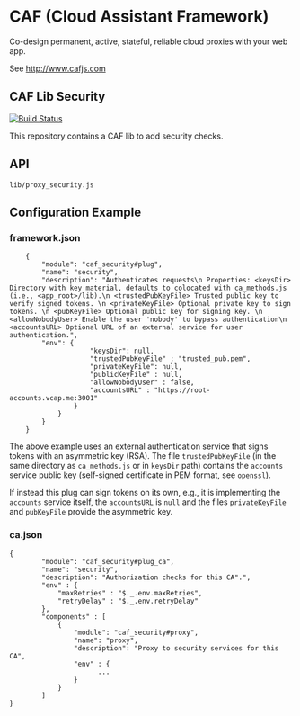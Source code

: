 # CAF (Cloud Assistant Framework)

Co-design permanent, active, stateful, reliable cloud proxies with your web app.

See http://www.cafjs.com 

## CAF Lib Security

[![Build Status](http://ci.cafjs.com/github.com/cafjs/caf_security/status.svg?branch=master)](http://ci.cafjs.com/github.com/cafjs/caf_security)


This repository contains a CAF lib to add security checks.


## API

    lib/proxy_security.js
 
## Configuration Example

### framework.json

        {
            "module": "caf_security#plug",
            "name": "security",
            "description": "Authenticates requests\n Properties: <keysDir> Directory with key material, defaults to colocated with ca_methods.js (i.e., <app_root>/lib).\n <trustedPubKeyFile> Trusted public key to verify signed tokens. \n <privateKeyFile> Optional private key to sign tokens. \n <pubKeyFile> Optional public key for signing key. \n <allowNobodyUser> Enable the user 'nobody' to bypass authentication\n <accountsURL> Optional URL of an external service for user authentication.",
            "env": {
                        "keysDir": null,
                        "trustedPubKeyFile" : "trusted_pub.pem",
                        "privateKeyFile": null,
                        "publicKeyFile" : null,
                        "allowNobodyUser" : false,
                        "accountsURL" : "https://root-accounts.vcap.me:3001"
                    }
                }
            }
        }
        
        
The above example uses an external authentication service that signs tokens with an asymmetric key (RSA). The file `trustedPubKeyFile` (in the same directory as `ca_methods.js` or in `keysDir` path) contains the `accounts` service public key (self-signed certificate in PEM format, see `openssl`).

If instead this plug can sign tokens on its own, e.g., it is implementing the `accounts` service itself, the `accountsURL` is `null` and the files `privateKeyFile` and `pubKeyFile` provide the asymmetric key.


### ca.json


    {
            "module": "caf_security#plug_ca",
            "name": "security",
            "description": "Authorization checks for this CA".",
            "env" : {
                "maxRetries" : "$._.env.maxRetries",
                "retryDelay" : "$._.env.retryDelay"
            },
            "components" : [
                {
                    "module": "caf_security#proxy",
                    "name": "proxy",
                    "description": "Proxy to security services for this CA",
                    "env" : {
                          ...
                    }
                }
            ]
    }
    
        
            
 
